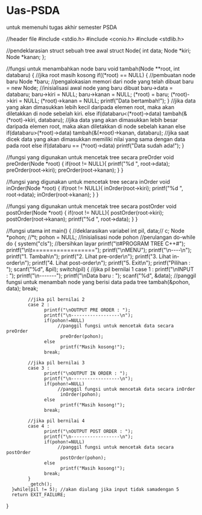 # Uas-PSDA
untuk memenuhi tugas akhir semester PSDA

//header file
#include <stdio.h>
#include <conio.h>
#include <stdlib.h>

//pendeklarasian struct sebuah tree awal
struct Node{
      int data;
      Node *kiri;
      Node *kanan;
};

//fungsi untuk menambahkan node baru
void tambah(Node **root, int databaru)
{
      //jika root masih kosong
      if((*root) == NULL)
      {
            //pembuatan node baru
            Node *baru;
            //pengalokasian memori dari node yang telah dibuat
            baru = new Node;
            //inisialisasi awal node yang baru dibuat
            baru->data = databaru;
            baru->kiri = NULL;
            baru->kanan = NULL;
            (*root) = baru;
            (*root)->kiri = NULL;
            (*root)->kanan = NULL;
            printf("Data bertambah!");
      }
     //jika data yang akan dimasukkan lebih kecil daripada elemen root, maka akan diletakkan di node sebelah kiri.
      else if(databaru<(*root)->data)
            tambah(&(*root)->kiri, databaru);
     //jika data yang akan dimasukkan lebih besar daripada elemen root, maka akan diletakkan di node sebelah kanan
      else if(databaru>(*root)->data)
            tambah(&(*root)->kanan, databaru);
     //jika saat dicek data yang akan dimasukkan memiliki nilai yang sama dengan data pada root
      else if(databaru == (*root)->data)
            printf("Data sudah ada!");
}

//fungsi yang digunakan untuk mencetak tree secara preOrder
void preOrder(Node *root)
{
      if(root != NULL){
            printf("%d ", root->data);
            preOrder(root->kiri);
            preOrder(root->kanan);
      }
}

//fungsi yang digunakan untuk mencetak tree secara inOrder
void inOrder(Node *root)
{
      if(root != NULL){
            inOrder(root->kiri);
            printf("%d ", root->data);
            inOrder(root->kanan);
      }
}

//fungsi yang digunakan untuk mencetak tree secara postOrder
void postOrder(Node *root)
{
      if(root != NULL){
            postOrder(root->kiri);
            postOrder(root->kanan);
            printf("%d ", root->data);
      }
}

//fungsi utama
int main()
{
      //deklarasikan variabel
      int pil, data;// c;
      Node *pohon; //*t;
      pohon = NULL; //inisialisasi node pohon
      //perulangan do-while
      do
      {
            system("cls"); //bersihkan layar
            printf("\t#PROGRAM TREE C++#");
            printf("\n\t==================");
            printf("\nMENU");
            printf("\n----\n");
            printf("1. Tambah\n");
            printf("2. Lihat pre-order\n");
            printf("3. Lihat in-order\n");
            printf("4. Lihat post-order\n");
            printf("5. Exit\n");
            printf("Pilihan : ");
            scanf("%d", &pil);
            switch(pil)
            {
            //jika pil bernilai 1
            case 1 :
                  printf("\nINPUT : ");
                  printf("\n-------");
                  printf("\nData baru : ");
                  scanf("%d", &data);
                  //panggil fungsi untuk menambah node yang berisi data pada tree
                  tambah(&pohon, data);
                  break;
                 
            //jika pil bernilai 2
            case 2 :
                  printf("\nOUTPUT PRE ORDER : ");
                  printf("\n------------------\n");
                  if(pohon!=NULL)
                       //panggil fungsi untuk mencetak data secara preOrder
                        preOrder(pohon);
                  else
                        printf("Masih kosong!");
                  break;
                 
            //jika pil bernilai 3
            case 3 :
                  printf("\nOUTPUT IN ORDER : ");
                  printf("\n------------------\n");
                  if(pohon!=NULL)
                       //panggil fungsi untuk mencetak data secara inOrder
                        inOrder(pohon);
                  else
                        printf("Masih kosong!");
                  break;
           
            //jika pil bernilai 4
            case 4 :
                  printf("\nOUTPUT POST ORDER : ");
                  printf("\n------------------\n");
                  if(pohon!=NULL)
                       //panggil fungsi untuk mencetak data secara postOrder
                        postOrder(pohon);
                  else
                        printf("Masih kosong!");
                  break;
            }
            _getch();
      }while(pil != 5); //akan diulang jika input tidak samadengan 5
      return EXIT_FAILURE;
}
